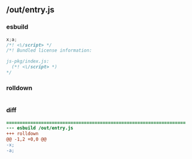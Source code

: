 ## /out/entry.js
### esbuild
```js
x;a;
/*! <\/script> */
/*! Bundled license information:

js-pkg/index.js:
  (*! <\/script> *)
*/
```
### rolldown
```js

```
### diff
```diff
===================================================================
--- esbuild	/out/entry.js
+++ rolldown	
@@ -1,2 +0,0 @@
-x;
-a;

```
